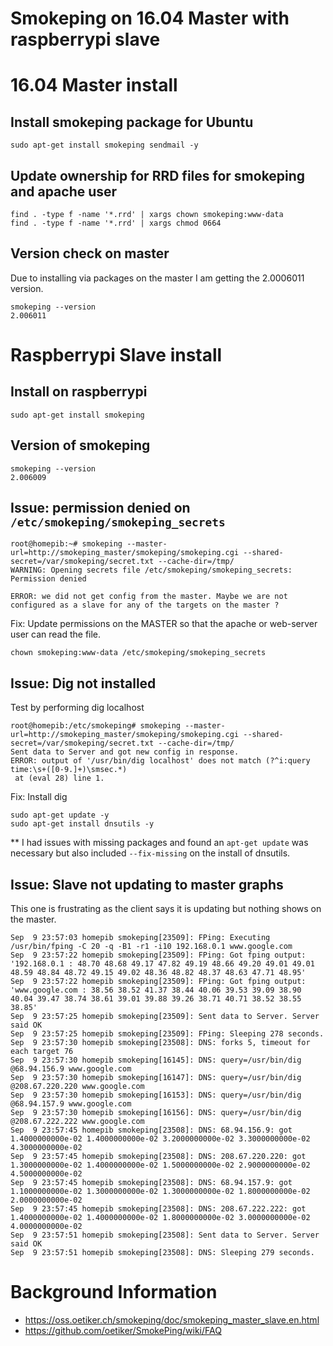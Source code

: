 # Smokeping on 16.04 Master with raspberrypi slave

# 16.04 Master install

## Install smokeping package for Ubuntu
```
sudo apt-get install smokeping sendmail -y
```

## Update ownership for RRD files for smokeping and apache user
```
find . -type f -name '*.rrd' | xargs chown smokeping:www-data
find . -type f -name '*.rrd' | xargs chmod 0664
```

## Version check on master

Due to installing via packages on the master I am getting the 2.0006011 version.

```
smokeping --version
2.006011
```

# Raspberrypi Slave install

## Install on raspberrypi

```
sudo apt-get install smokeping
```

## Version of smokeping

```
smokeping --version
2.006009
```

## Issue: permission denied on `/etc/smokeping/smokeping_secrets`

```
root@homepib:~# smokeping --master-url=http://smokeping_master/smokeping/smokeping.cgi --shared-secret=/var/smokeping/secret.txt --cache-dir=/tmp/
WARNING: Opening secrets file /etc/smokeping/smokeping_secrets: Permission denied

ERROR: we did not get config from the master. Maybe we are not configured as a slave for any of the targets on the master ?
```

Fix: Update permissions on the MASTER so that the apache or web-server user can read the file.

```
chown smokeping:www-data /etc/smokeping/smokeping_secrets
```

## Issue: Dig not installed

Test by performing dig localhost

```
root@homepib:/etc/smokeping# smokeping --master-url=http://smokeping_master/smokeping/smokeping.cgi --shared-secret=/var/smokeping/secret.txt --cache-dir=/tmp/
Sent data to Server and got new config in response.
ERROR: output of '/usr/bin/dig localhost' does not match (?^i:query time:\s+([0-9.]+)\smsec.*)
 at (eval 28) line 1.
```

Fix: Install dig

```
sudo apt-get update -y
sudo apt-get install dnsutils -y
```

** I had issues with missing packages and found an `apt-get update` was necessary but also included `--fix-missing` on the install of dnsutils.

## Issue: Slave not updating to master graphs

This one is frustrating as the client says it is updating but nothing shows on the master.

```
Sep  9 23:57:03 homepib smokeping[23509]: FPing: Executing /usr/bin/fping -C 20 -q -B1 -r1 -i10 192.168.0.1 www.google.com
Sep  9 23:57:22 homepib smokeping[23509]: FPing: Got fping output: '192.168.0.1 : 48.70 48.68 49.17 47.82 49.19 48.66 49.20 49.01 49.01 48.59 48.84 48.72 49.15 49.02 48.36 48.82 48.37 48.63 47.71 48.95'
Sep  9 23:57:22 homepib smokeping[23509]: FPing: Got fping output: 'www.google.com : 38.56 38.52 41.37 38.44 40.06 39.53 39.09 38.90 40.04 39.47 38.74 38.61 39.01 39.88 39.26 38.71 40.71 38.52 38.55 38.85'
Sep  9 23:57:25 homepib smokeping[23509]: Sent data to Server. Server said OK
Sep  9 23:57:25 homepib smokeping[23509]: FPing: Sleeping 278 seconds.
Sep  9 23:57:30 homepib smokeping[23508]: DNS: forks 5, timeout for each target 76
Sep  9 23:57:30 homepib smokeping[16145]: DNS: query=/usr/bin/dig @68.94.156.9 www.google.com
Sep  9 23:57:30 homepib smokeping[16147]: DNS: query=/usr/bin/dig @208.67.220.220 www.google.com
Sep  9 23:57:30 homepib smokeping[16153]: DNS: query=/usr/bin/dig @68.94.157.9 www.google.com
Sep  9 23:57:30 homepib smokeping[16156]: DNS: query=/usr/bin/dig @208.67.222.222 www.google.com
Sep  9 23:57:45 homepib smokeping[23508]: DNS: 68.94.156.9: got 1.4000000000e-02 1.4000000000e-02 3.2000000000e-02 3.3000000000e-02 4.3000000000e-02
Sep  9 23:57:45 homepib smokeping[23508]: DNS: 208.67.220.220: got 1.3000000000e-02 1.4000000000e-02 1.5000000000e-02 2.9000000000e-02 4.5000000000e-02
Sep  9 23:57:45 homepib smokeping[23508]: DNS: 68.94.157.9: got 1.1000000000e-02 1.3000000000e-02 1.3000000000e-02 1.8000000000e-02 2.0000000000e-02
Sep  9 23:57:45 homepib smokeping[23508]: DNS: 208.67.222.222: got 1.4000000000e-02 1.4000000000e-02 1.8000000000e-02 3.0000000000e-02 4.0000000000e-02
Sep  9 23:57:51 homepib smokeping[23508]: Sent data to Server. Server said OK
Sep  9 23:57:51 homepib smokeping[23508]: DNS: Sleeping 279 seconds.
```

# Background Information
* https://oss.oetiker.ch/smokeping/doc/smokeping_master_slave.en.html
* https://github.com/oetiker/SmokePing/wiki/FAQ
